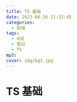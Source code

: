 ```yaml
---
title: TS 基础
date: 2023-06-26 21:33:45
categories:
  - 前端
tags:
  - VUE
  - 笔记
  - TS
mp3:
cover: img/bg3.jpg
---
```


# TS 基础
